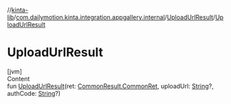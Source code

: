 //[kinta-lib](../../../index.md)/[com.dailymotion.kinta.integration.appgallery.internal](../index.md)/[UploadUrlResult](index.md)/[UploadUrlResult](-upload-url-result.md)



# UploadUrlResult  
[jvm]  
Content  
fun [UploadUrlResult](-upload-url-result.md)(ret: [CommonResult.CommonRet](../-common-result/-common-ret/index.md), uploadUrl: [String](https://kotlinlang.org/api/latest/jvm/stdlib/kotlin/-string/index.html)?, authCode: [String](https://kotlinlang.org/api/latest/jvm/stdlib/kotlin/-string/index.html)?)  




